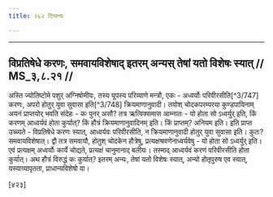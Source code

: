 ```yaml
---
title: २६२ टिप्पन्यः

---
```


[^3/744]: E2,4,6: samabhyāsakriyā

[^3/745]: E2,4,6: samabhyāsīkaraṇam

[^3/746]: E2: 4,607; E4: 4,960; E6: 1,284

____________________________________________


## विप्रतिषेधे करणः, समवायविशेषाद् इतरम् अन्यस् तेषां यतो विशेषः स्यात् // MS_३,८.२१ //

अस्ति ज्योतिष्टोमे पशुर् अग्निषोमीयः, तस्य यूपस्य परिव्याणे मन्त्रौ, एकः - अध्वर्योः परिवीरसीति[^3/747] करणः, अपरो होतुर् युवा सुवासा इति[^3/748] क्रियमाणानुवादी। तयोश् चोदकपरम्परया कुण्डपायिनाम् अयनं प्राप्तयोर् भवति संदेहः - कः पुनर् असौ? तत्र ऋत्विक्समास आम्नातः - यो होता सो ऽध्वर्युर् इति, किं करणम् आध्वर्यवं होता कुर्यात्? किं हौत्रं क्रियमाणानुवादिनम् इति। किं प्राप्तम्? अनियम इति।
इति प्राप्त उच्च्यते - विप्रतिषेधे करणः स्यात्, आध्वर्यवः परिवीरसीति, न क्रियमाणानुवादी होतुर् युवा सुवासा इति। कुतः? समवायविशेषात्। द्वौ तत्र समवायौ, होतुश् चोदकेन हौत्रेषु, प्रत्यक्षश्रवणेनाध्वर्यवेषु - यो होता सो ऽध्वर्युर् इति। एवं प्रत्यक्षम् अध्वर्योः कार्ये चोद्यते, प्रत्यक्षं चानुमानाद् बलीयः। तस्माद् आध्वर्यवं करणं परिवीरसीति होता कुर्यात्। अथ हौत्रं विरुद्धं कः कुर्यात्? इतरम् अन्यः, तेषां यतो विशेषः स्यात्, अन्यो होतृपुरुष एव स्यात्, यस्याव्यापृतता, प्राधान्यविशेषो वा।

[४२३]
